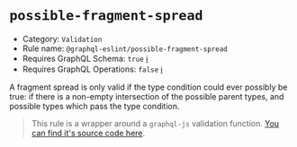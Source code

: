 # `possible-fragment-spread`

- Category: `Validation`
- Rule name: `@graphql-eslint/possible-fragment-spread`
- Requires GraphQL Schema: `true` [ℹ️](../../README.md#extended-linting-rules-with-graphql-schema)
- Requires GraphQL Operations: `false` [ℹ️](../../README.md#extended-linting-rules-with-siblings-operations)

A fragment spread is only valid if the type condition could ever possibly be true: if there is a non-empty intersection of the possible parent types, and possible types which pass the type condition.

> This rule is a wrapper around a `graphql-js` validation function. [You can find it's source code here](https://github.com/graphql/graphql-js/blob/master/src/validation/rules/PossibleFragmentSpreads.js).